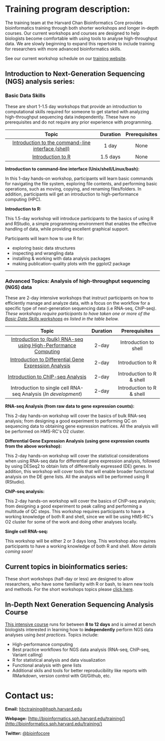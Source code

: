 # Training program description:

The training team at the Harvard Chan Bioinformatics Core provides bioinformatics training through both shorter workshops and longer in-depth courses. Our current workshops and courses are designed to help biologists become comfortable with using tools to analyse high-throughput data. We are slowly beginning to expand this repertoire to include training for researchers with more advanced bioinformatics skills. 

See our current workshop schedule on our [training website](http://bioinformatics.sph.harvard.edu/training/).

## Introduction to Next-Generation Sequencing (NGS) analysis series:

### Basic Data Skills

These are short 1-1.5 day workshops that provide an introduction to computational skills required for someone to get started with analyzing high-throughput sequencing data independently. These have no prerequisites and do not require any prior experience with programming. 

| Topic |  Duration | Prerequisites 
| :----: | :----: | :----: |
| [Introduction to the command-line interface (shell)](https://hbctraining.github.io/Intro-to-shell/) | 1 day | None |
| [Introduction to R](https://hbctraining.github.io/Intro-to-R/) | 1.5 days | None |


**Introduction to command-line interface (Unix/shell/Linux/bash):**

In this 1-day hands-on workshop, participants will learn basic commands for navigating the file system, exploring file contents, and performing basic operations, such as moving, copying, and renaming files/folders. In addition, participants will get an introduction to high-performance computing (HPC).

**Introduction to R:**

This 1.5-day workshop will introduce participants to the basics of using R and RStudio, a simple programming environment that enables the effective handling of data, while providing excellent graphical support.

Participants will learn how to use R for:
* exploring basic data structures
* inspecting and wrangling data
* installing & working with data analysis packages
* making publication-quality plots with the ggplot2 package

***

### Advanced Topics: Analysis of high-throughput sequencing (NGS) data

These are 2-day intensive workshops that instruct participants on how to efficiently manage and analyze data, with a focus
on the workflow for a specific type of next-generation sequencing data (i.e RNA-seq, ChIP-seq). *These workshops require participants to have taken one or more of the [Basic Data Skills workshops](#basic-data-skills) as listed in the table below.*

| Topic | Duration | Prerequisites |
| :----: | :----: | :----: |
| [Introduction to (bulk) RNA-seq using High-Performance Computing](https://hbctraining.github.io/Intro-to-rnaseq-hpc-O2/) | 2-day | Introduction to shell |
| [Introduction to Differential Gene Expression Analysis](https://hbctraining.github.io/DGE_workshop/)  | 2-day | Introduction to R  |
| [Introduction to ChIP-seq Analysis](https://hbctraining.github.io/Intro-to-ChIPseq/) |  2-day | Introduction to R & shell |
| Introduction to single cell RNA-seq Analysis (*In development*) | 2-day | Introduction to R & shell |

**RNA-seq Analysis (from raw data to gene expression counts):**

This 2-day hands-on workshop will cover the basics of bulk RNA-seq analysis; from designing a good experiment to performing QC on sequencing data to obtaining gene expression matrices. All the analysis will be performed on HMS-RC's O2 cluster.

**Differential Gene Expression Analysis (using gene expression counts from the above workshop):**

This 2-day hands-on workshop will cover the statistical considerations when using RNA-seq data for differential gene expression analysis, followed by using DESeq2 to obtain lists of differentially expressed (DE) genes. In addition, this workshop will cover tools that will enable broader functional analysis on the DE gene lists. All the analysis will be performed using R (RStudio).

**ChIP-seq analysis:**

This 2-day hands-on workshop will cover the basics of ChIP-seq analysis; from designing a good experiment to peak calling and performing a multitude of QC steps. This workshop requires participants to have a working knowledge of both R and shell, since we will be using HMS-RC's O2 cluster for some of the work and doing other analyses locally.

**Single cell RNA-seq:**

This workshop will be either 2 or 3 days long. This workshop also requires participants to have a working knowledge of both R and shell. *More details coming soon!*

## Current topics in bioinformatics series:

These short workshops (half-day or less) are designed to allow researchers, who have some familiarity with R or bash, to learn new tools and methods. For the short workshops topics please [click here](https://hbctraining.github.io/Training-modules/).

## In-Depth Next Generation Sequencing Analysis Course

[This intensive course](https://hbctraining.github.io/In-depth-NGS-Data-Analysis-Course/) runs for between **8 to 12 days** and is aimed at bench biologists interested in learning how to **independently** perform NGS data analyses using *best practices*. Topics include:

  * High-performance computing
  * Best practice workflows for NGS data analysis (RNA-seq, ChIP-seq, Variant calling)
  * R for statistical analysis and data visualization
  * Functional analysis with gene lists
  * Additional skils and tools for better reproducibility like reports with RMarkdown, version control with Git/Github, etc.

# Contact us:

**Email:** [hbctraining@hsph.harvard.edu](mailto:hbctraining@hsph.harvard.edu)

**Webpage:** [http://bioinformatics.sph.harvard.edu/training/](http://bioinformatics.sph.harvard.edu/training/)

**Twitter:** [@bioinfocore](http://twitter.com/bioinfocore)
